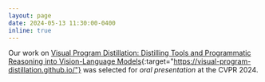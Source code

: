```yaml
---
layout: page
date: 2024-05-13 11:30:00-0400
inline: true
---
```


Our work on [Visual Program Distillation:
Distilling Tools and Programmatic Reasoning into Vision-Language Models](https://visual-program-distillation.github.io){:target="https://visual-program-distillation.github.io/"} was selected for *oral presentation* at the CVPR 2024.
